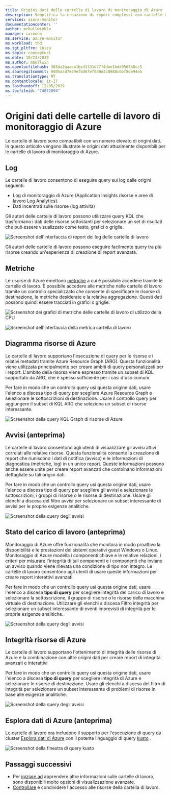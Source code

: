 ```yaml
---
title: Origini dati delle cartelle di lavoro di monitoraggio di Azure | Microsoft docs
description: Semplifica la creazione di report complessi con cartelle di lavoro di monitoraggio di Azure con parametri predefinite e personalizzate compilate da più origini dati
services: azure-monitor
documentationcenter: ''
author: mrbullwinkle
manager: carmonm
ms.service: azure-monitor
ms.workload: tbd
ms.tgt_pltfrm: ibiza
ms.topic: conceptual
ms.date: 10/23/2019
ms.author: mbullwin
ms.openlocfilehash: 368da2baaea1be41331d77f4dae1bdd9567b8cc5
ms.sourcegitcommit: 9405aad7e39efbd8fef6d0a3c8988c6bf8de94eb
ms.translationtype: MT
ms.contentlocale: it-IT
ms.lasthandoff: 12/05/2019
ms.locfileid: "74872894"
---
```

# <a name="azure-monitor-workbooks-data-sources"></a>Origini dati delle cartelle di lavoro di monitoraggio di Azure

Le cartelle di lavoro sono compatibili con un numero elevato di origini dati. In questo articolo vengono illustrate le origini dati attualmente disponibili per le cartelle di lavoro di monitoraggio di Azure.

## <a name="logs"></a>Log

Le cartelle di lavoro consentono di eseguire query sui log dalle origini seguenti:

* Log di monitoraggio di Azure (Application Insights risorse e aree di lavoro Log Analytics).
* Dati incentrati sulle risorse (log attività)

Gli autori delle cartelle di lavoro possono utilizzare query KQL che trasformano i dati delle risorse sottostanti per selezionare un set di risultati che può essere visualizzato come testo, grafici o griglie.

![Screenshot dell'interfaccia di report dei log delle cartelle di lavoro](./media/workbooks-overview/logs.png)

Gli autori delle cartelle di lavoro possono eseguire facilmente query tra più risorse creando un'esperienza di creazione di report avanzata.

## <a name="metrics"></a>Metriche

Le risorse di Azure emettono [metriche](data-platform-metrics.md) a cui è possibile accedere tramite le cartelle di lavoro. È possibile accedere alle metriche nelle cartelle di lavoro tramite un controllo specializzato che consente di specificare le risorse di destinazione, le metriche desiderate e la relativa aggregazione. Questi dati possono quindi essere tracciati in grafici o griglie.

![Screenshot dei grafici di metriche delle cartelle di lavoro di utilizzo della CPU](./media/workbooks-overview/metrics-graph.png)

![Screenshot dell'interfaccia della metrica cartella di lavoro](./media/workbooks-overview/metrics.png)

## <a name="azure-resource-graph"></a>Diagramma risorse di Azure 

Le cartelle di lavoro supportano l'esecuzione di query per le risorse e i relativi metadati tramite Azure Resource Graph (ARG). Questa funzionalità viene utilizzata principalmente per creare ambiti di query personalizzati per i report. L'ambito della risorsa viene espresso tramite un subset di KQL supportato da ARG, che è spesso sufficiente per i casi d'uso comuni.

Per fare in modo che un controllo query usi questa origine dati, usare l'elenco a discesa tipo di query per scegliere Azure Resource Graph e selezionare le sottoscrizioni di destinazione. Usare il controllo query per aggiungere il subset di KQL ARG che seleziona un subset di risorse interessante.


![Screenshot della query KQL Graph di risorse di Azure](./media/workbooks-overview/azure-resource-graph.png)

## <a name="alerts-preview"></a>Avvisi (anteprima)

Le cartelle di lavoro consentono agli utenti di visualizzare gli avvisi attivi correlati alle relative risorse. Questa funzionalità consente la creazione di report che riuniscono i dati di notifica (avviso) e le informazioni di diagnostica (metriche, log) in un unico report. Queste informazioni possono anche essere unite per creare report avanzati che combinano informazioni dettagliate su tali origini dati.

Per fare in modo che un controllo query usi questa origine dati, usare l'elenco a discesa tipo di query per scegliere gli avvisi e selezionare le sottoscrizioni, i gruppi di risorse o le risorse di destinazione. Usare gli elenchi a discesa del filtro avvisi per selezionare un subset interessante di avvisi per le proprie esigenze analitiche.

![Screenshot della query degli avvisi](./media/workbooks-overview/alerts.png)

## <a name="workload-health-preview"></a>Stato del carico di lavoro (anteprima)

Monitoraggio di Azure offre funzionalità che monitora in modo proattivo la disponibilità e le prestazioni dei sistemi operativi guest Windows o Linux. Monitoraggio di Azure modella i componenti chiave e le relative relazioni, i criteri per misurare l'integrità di tali componenti e i componenti che inviano un avviso quando viene rilevata una condizione di tipo non integro. Le cartelle di lavoro consentono agli utenti di usare queste informazioni per creare report interattivi avanzati.

Per fare in modo che un controllo query usi questa origine dati, usare l'elenco a discesa **tipo di query** per scegliere integrità del carico di lavoro e selezionare la sottoscrizione, il gruppo di risorse o le risorse della macchina virtuale di destinazione. Utilizzare gli elenchi a discesa Filtro integrità per selezionare un subset interessante di eventi imprevisti di integrità per le proprie esigenze analitiche.

![Screenshot della query degli avvisi](./media/workbooks-overview/workload-health.png)

## <a name="azure-resource-health"></a>Integrità risorse di Azure 

Le cartelle di lavoro supportano l'ottenimento di integrità delle risorse di Azure e la combinazione con altre origini dati per creare report di integrità avanzati e interattivi

Per fare in modo che un controllo query usi questa origine dati, usare l'elenco a discesa **tipo di query** per scegliere integrità di Azure e selezionare le risorse di destinazione. Usare gli elenchi a discesa del filtro di integrità per selezionare un subset interessante di problemi di risorse in base alle esigenze analitiche.

![Screenshot della query degli avvisi](./media/workbooks-overview/resource-health.png)

## <a name="azure-data-explorer-preview"></a>Esplora dati di Azure (anteprima)

Le cartelle di lavoro ora includono il supporto per l'esecuzione di query da cluster [Esplora dati di Azure](https://docs.microsoft.com/azure/data-explorer/) con il potente linguaggio di query [kusto](https://docs.microsoft.com/azure/kusto/query/index) .   

![Screenshot della finestra di query kusto](./media/workbooks-overview/data-explorer.png)

## <a name="next-steps"></a>Passaggi successivi

* Per [iniziare ad](workbooks-visualizations.md) apprendere altre informazioni sulle cartelle di lavoro, sono disponibili molte opzioni di visualizzazione avanzate.
* [Controllare](workbooks-access-control.md) e condividere l'accesso alle risorse della cartella di lavoro.
